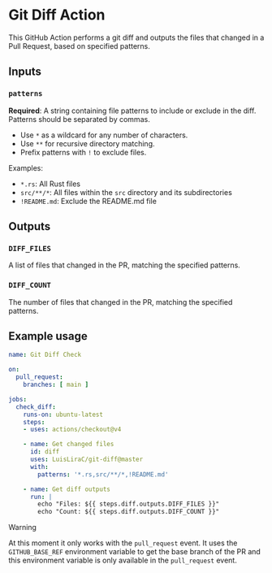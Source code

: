 
# Git Diff Action

This GitHub Action performs a git diff and outputs the files that changed in a Pull Request, based on specified patterns.

## Inputs

### `patterns`

**Required**: A string containing file patterns to include or exclude in the diff. Patterns should be separated by commas.

- Use `*` as a wildcard for any number of characters.
- Use `**` for recursive directory matching.
- Prefix patterns with `!` to exclude files.

Examples:
- `*.rs`: All Rust files
- `src/**/*`: All files within the `src` directory and its subdirectories
- `!README.md`: Exclude the README.md file

## Outputs

### `DIFF_FILES`

A list of files that changed in the PR, matching the specified patterns.

### `DIFF_COUNT`

The number of files that changed in the PR, matching the specified patterns.

## Example usage

```yaml
name: Git Diff Check

on:
  pull_request:
    branches: [ main ]

jobs:
  check_diff:
    runs-on: ubuntu-latest
    steps:
    - uses: actions/checkout@v4

    - name: Get changed files
      id: diff
      uses: LuisLiraC/git-diff@master
      with:
        patterns: '*.rs,src/**/*,!README.md'

    - name: Get diff outputs
      run: |
        echo "Files: ${{ steps.diff.outputs.DIFF_FILES }}"
        echo "Count: ${{ steps.diff.outputs.DIFF_COUNT }}"
```

> [!WARNING]
> At this moment it only works with the `pull_request` event. It uses the `GITHUB_BASE_REF` environment variable to get the base branch of the PR and this environment variable is only available in the `pull_request` event.
